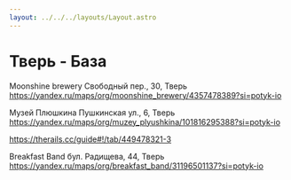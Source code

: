 ```yaml
---
layout: ../../../layouts/Layout.astro
---
```


# Тверь - База 



Moonshine brewery
Свободный пер., 30, Тверь
https://yandex.ru/maps/org/moonshine_brewery/4357478389?si=potyk-io

Музей Плюшкина
Пушкинская ул., 6, Тверь
https://yandex.ru/maps/org/muzey_plyushkina/101816295388?si=potyk-io

https://therails.cc/guide#!/tab/449478321-3

Breakfast Band
бул. Радищева, 44, Тверь
https://yandex.ru/maps/org/breakfast_band/31196501137?si=potyk-io